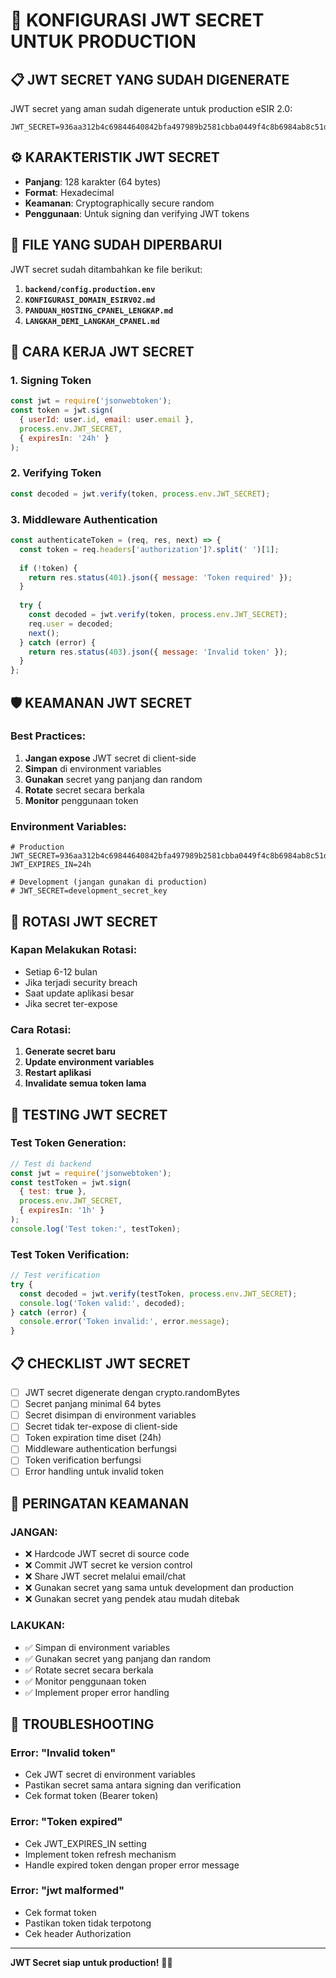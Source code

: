 # 🔐 KONFIGURASI JWT SECRET UNTUK PRODUCTION

## 📋 **JWT SECRET YANG SUDAH DIGENERATE**

JWT secret yang aman sudah digenerate untuk production eSIR 2.0:

```
JWT_SECRET=936aa312b4c69844640842bfa497989b2581cbba0449f4c8b6984ab8c51dd2ceff2e97a8b1cd2e804276096687863082d8d2d833931b5f9d1251c64813da69da
```

## ⚙️ **KARAKTERISTIK JWT SECRET**

- **Panjang**: 128 karakter (64 bytes)
- **Format**: Hexadecimal
- **Keamanan**: Cryptographically secure random
- **Penggunaan**: Untuk signing dan verifying JWT tokens

## 📁 **FILE YANG SUDAH DIPERBARUI**

JWT secret sudah ditambahkan ke file berikut:

1. **`backend/config.production.env`**
2. **`KONFIGURASI_DOMAIN_ESIRV02.md`**
3. **`PANDUAN_HOSTING_CPANEL_LENGKAP.md`**
4. **`LANGKAH_DEMI_LANGKAH_CPANEL.md`**

## 🔧 **CARA KERJA JWT SECRET**

### **1. Signing Token**
```javascript
const jwt = require('jsonwebtoken');
const token = jwt.sign(
  { userId: user.id, email: user.email },
  process.env.JWT_SECRET,
  { expiresIn: '24h' }
);
```

### **2. Verifying Token**
```javascript
const decoded = jwt.verify(token, process.env.JWT_SECRET);
```

### **3. Middleware Authentication**
```javascript
const authenticateToken = (req, res, next) => {
  const token = req.headers['authorization']?.split(' ')[1];
  
  if (!token) {
    return res.status(401).json({ message: 'Token required' });
  }
  
  try {
    const decoded = jwt.verify(token, process.env.JWT_SECRET);
    req.user = decoded;
    next();
  } catch (error) {
    return res.status(403).json({ message: 'Invalid token' });
  }
};
```

## 🛡️ **KEAMANAN JWT SECRET**

### **Best Practices:**
1. **Jangan expose** JWT secret di client-side
2. **Simpan** di environment variables
3. **Gunakan** secret yang panjang dan random
4. **Rotate** secret secara berkala
5. **Monitor** penggunaan token

### **Environment Variables:**
```env
# Production
JWT_SECRET=936aa312b4c69844640842bfa497989b2581cbba0449f4c8b6984ab8c51dd2ceff2e97a8b1cd2e804276096687863082d8d2d833931b5f9d1251c64813da69da
JWT_EXPIRES_IN=24h

# Development (jangan gunakan di production)
# JWT_SECRET=development_secret_key
```

## 🔄 **ROTASI JWT SECRET**

### **Kapan Melakukan Rotasi:**
- Setiap 6-12 bulan
- Jika terjadi security breach
- Saat update aplikasi besar
- Jika secret ter-expose

### **Cara Rotasi:**
1. **Generate secret baru**
2. **Update environment variables**
3. **Restart aplikasi**
4. **Invalidate semua token lama**

## 🧪 **TESTING JWT SECRET**

### **Test Token Generation:**
```javascript
// Test di backend
const jwt = require('jsonwebtoken');
const testToken = jwt.sign(
  { test: true },
  process.env.JWT_SECRET,
  { expiresIn: '1h' }
);
console.log('Test token:', testToken);
```

### **Test Token Verification:**
```javascript
// Test verification
try {
  const decoded = jwt.verify(testToken, process.env.JWT_SECRET);
  console.log('Token valid:', decoded);
} catch (error) {
  console.error('Token invalid:', error.message);
}
```

## 📋 **CHECKLIST JWT SECRET**

- [ ] JWT secret digenerate dengan crypto.randomBytes
- [ ] Secret panjang minimal 64 bytes
- [ ] Secret disimpan di environment variables
- [ ] Secret tidak ter-expose di client-side
- [ ] Token expiration time diset (24h)
- [ ] Middleware authentication berfungsi
- [ ] Token verification berfungsi
- [ ] Error handling untuk invalid token

## 🚨 **PERINGATAN KEAMANAN**

### **JANGAN:**
- ❌ Hardcode JWT secret di source code
- ❌ Commit JWT secret ke version control
- ❌ Share JWT secret melalui email/chat
- ❌ Gunakan secret yang sama untuk development dan production
- ❌ Gunakan secret yang pendek atau mudah ditebak

### **LAKUKAN:**
- ✅ Simpan di environment variables
- ✅ Gunakan secret yang panjang dan random
- ✅ Rotate secret secara berkala
- ✅ Monitor penggunaan token
- ✅ Implement proper error handling

## 🔧 **TROUBLESHOOTING**

### **Error: "Invalid token"**
- Cek JWT secret di environment variables
- Pastikan secret sama antara signing dan verification
- Cek format token (Bearer token)

### **Error: "Token expired"**
- Cek JWT_EXPIRES_IN setting
- Implement token refresh mechanism
- Handle expired token dengan proper error message

### **Error: "jwt malformed"**
- Cek format token
- Pastikan token tidak terpotong
- Cek header Authorization

---

**JWT Secret siap untuk production!** 🔐✨
